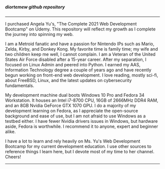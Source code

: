 <h5>diortemew github repository</h5>

<hr>

I purchased Angela Yu's, "The Complete 2021 Web Development Bootcamp" on Udemy. This repository will reflect my growth as I complete the journey into spinning my web.

I am a Metroid fanatic and have a passion for Nintendo IPs such as Mario, Zelda, Kirby, and Donkey Kong. My favorite time is family time; my wife and two children keep me well, I cannot complain. I am a Veteran of the United States Air Force disabled after a 15-year career. After my separation, I focused on Linux Admin and peered into Python. I earned my AAS, Information Technology degree a couple of years ago and have recently begun working on front-end web development. I love reading, mostly sci-fi, about FreeBSD, Linux, and the latest updates on cybersecurity fundamentals.

My development machine dual boots Windows 10 Pro and Fedora 34 Workstation. It houses an Intel i7-8700 CPU, 16GB of 2666MHz DDR4 RAM, and an 8GB Nvidia GeForce GTX 1070 GPU. I do a majority of my development learning on Fedora, as I appreciate the open-source background and ease of use, but I am not afraid to use Windows as a testbed either. I have fewer Nvidia drivers issues in Windows, but hardware aside, Fedora is worthwhile. I recommend it to anyone, expert and beginner alike.

I have a lot to learn and rely heavily on Ms. Yu's Web Development Bootcamp for my current development education. I use other sources to reference things I learn here, but I devote most of my time to her channel. Cheers!
<hr>
